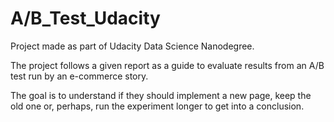 # A/B_Test_Udacity

Project made as part of Udacity Data Science Nanodegree.

The project follows a given report as a guide to evaluate results from an A/B test run by an e-commerce story.

The goal is to understand if they should implement a new page, keep the old one or, perhaps, run the experiment longer to get into a conclusion.
